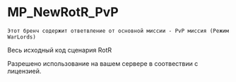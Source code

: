# MP_NewRotR_PvP
```
Этот бренч содержит ответвление от основной миссии - PvP миссия (Режим WarLords)
```

Весь исходный код сценария RotR

Разрешено использование на вашем сервере в соотвествии с лицензией.
